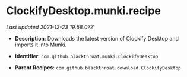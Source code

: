# ClockifyDesktop.munki.recipe

_Last updated 2021-12-23 19:58:07Z_

- **Description**: Downloads the latest version of Clockify Desktop and imports it into Munki.

- **Identifier**: `com.github.blackthroat.munki.ClockifyDesktop`

- **Parent Recipes**: `com.github.blackthroat.download.ClockifyDesktop`